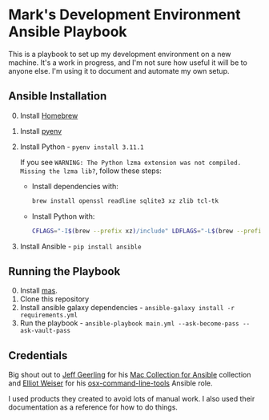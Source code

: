 # Mark's Development Environment Ansible Playbook

This is a playbook to set up my development environment on a new machine. It's a work in progress, and I'm not sure how useful it will be to anyone else. I'm using it to document and automate my own setup.

## Ansible Installation

0. Install [Homebrew][homebrew]
1. Install [pyenv][pyenv]
2. Install Python - `pyenv install 3.11.1`

    If you see `WARNING: The Python lzma extension was not compiled. Missing the lzma lib?`, follow these steps:
    - Install dependencies with:
      ```bash
      brew install openssl readline sqlite3 xz zlib tcl-tk
      ```
    - Install Python with:
      ```bash
      CFLAGS="-I$(brew --prefix xz)/include" LDFLAGS="-L$(brew --prefix xz)/lib" pyenv install 3.11.1
      ```

3. Install Ansible - `pip install ansible`

## Running the Playbook

0. Install [mas][mas].
1. Clone this repository
2. Install ansible galaxy dependencies - `ansible-galaxy install -r requirements.yml`
3. Run the playbook - `ansible-playbook main.yml --ask-become-pass --ask-vault-pass`

## Credentials

Big shout out to [Jeff Geerling][geerlingguy] for his [Mac Collection for Ansible][ansible-for-mac] collection and [Elliot Weiser][elliotweiser] for his [osx-command-line-tools][ansible-osx-clt] Ansible role.

I used products they created to avoid lots of manual work. I also used their documentation as a reference for how to do things.

[homebrew]: https://brew.sh/
[pyenv]: https://github.com/pyenv/pyenv
[firefoxde]: https://www.mozilla.org/en-US/firefox/developer/
[raycast]: https://raycast.com/
[ansible-vault]: https://docs.ansible.com/ansible/latest/vault_guide/index.html
[mas]: https://github.com/mas-cli/mas
[geerlingguy]: https://github.com/geerlingguy
[ansible-for-mac]: https://github.com/geerlingguy/ansible-collection-mac/
[elliotweiser]: https://github.com/elliotweiser
[ansible-osx-clt]: https://github.com/elliotweiser/ansible-osx-command-line-tools
